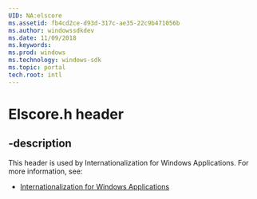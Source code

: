 ```yaml
---
UID: NA:elscore
ms.assetid: fb4cd2ce-d93d-317c-ae35-22c9b471056b
ms.author: windowssdkdev
ms.date: 11/09/2018
ms.keywords: 
ms.prod: windows
ms.technology: windows-sdk
ms.topic: portal
tech.root: intl
---
```


# Elscore.h header


## -description


This header is used by Internationalization for Windows Applications. For more information, see:

- [Internationalization for Windows Applications](../_intl)

